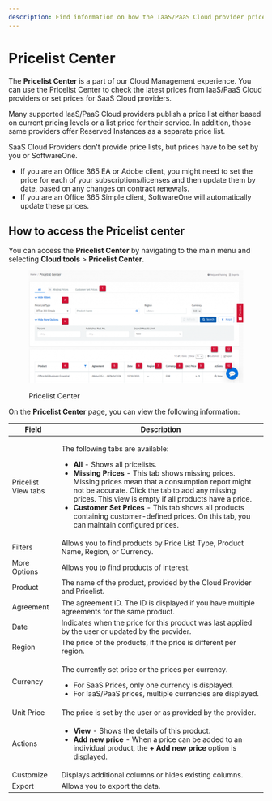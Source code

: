 ```yaml
---
description: Find information on how the IaaS/PaaS Cloud provider price lists work.
---
```


# Pricelist Center

The **Pricelist Center** is a part of our Cloud Management experience. You can use the Pricelist Center to check the latest prices from IaaS/PaaS Cloud providers or set prices for SaaS Cloud providers.&#x20;

Many supported IaaS/PaaS Cloud providers publish a price list either based on current pricing levels or a list price for their service. In addition, those same providers offer Reserved Instances as a separate price list.&#x20;

SaaS Cloud Providers don't provide price lists, but prices have to be set by you or SoftwareOne.&#x20;

* If you are an Office 365 EA or Adobe client, you might need to set the price for each of your subscriptions/licenses and then update them by date, based on any changes on contract renewals.&#x20;
* If you are an Office 365 Simple client, SoftwareOne will automatically update these prices.

## How to access the Pricelist center <a href="#navigating-to-the-pricelist-center" id="navigating-to-the-pricelist-center"></a>

You can access the **Pricelist Center** by navigating to the main menu and selecting **Cloud tools** > **Pricelist Center**.

<figure><img src="../../../.gitbook/assets/image (198).png" alt=""><figcaption><p>Pricelist Center</p></figcaption></figure>

On the **Pricelist Center** page, you can view the following information:&#x20;

| Field               | Description                                                                                                                                                                                                                                                                                                                                                                                                                                                                                                    |
| ------------------- | -------------------------------------------------------------------------------------------------------------------------------------------------------------------------------------------------------------------------------------------------------------------------------------------------------------------------------------------------------------------------------------------------------------------------------------------------------------------------------------------------------------- |
| Pricelist View tabs | <p>The following tabs are available:</p><ul><li><strong>All</strong> - Shows all pricelists.</li><li><strong>Missing Prices</strong> - This tab shows missing prices. Missing prices mean that a consumption report might not be accurate. Click the tab to add any missing prices. This view is empty if all products have a price.</li><li><strong>Customer Set Prices</strong> - This tab shows all products containing customer-defined prices. On this tab, you can maintain configured prices.</li></ul> |
| Filters             | Allows you to find products by Price List Type, Product Name, Region, or Currency.                                                                                                                                                                                                                                                                                                                                                                                                                             |
| More Options        | Allows you to find products of interest.                                                                                                                                                                                                                                                                                                                                                                                                                                                                       |
| Product             | The name of the product, provided by the Cloud Provider and Pricelist.                                                                                                                                                                                                                                                                                                                                                                                                                                         |
| Agreement           | The agreement ID. The ID is displayed if you have multiple agreements for the same product.                                                                                                                                                                                                                                                                                                                                                                                                                    |
| Date                | Indicates when the price for this product was last applied by the user or updated by the provider.                                                                                                                                                                                                                                                                                                                                                                                                             |
| Region              | The price of the products, if the price is different per region.                                                                                                                                                                                                                                                                                                                                                                                                                                               |
| Currency            | <p>The currently set price or the prices per currency. </p><ul><li>For SaaS Prices, only one currency is displayed.</li><li>For IaaS/PaaS prices, multiple currencies are displayed.</li></ul>                                                                                                                                                                                                                                                                                                                 |
| Unit Price          | The price is set by the user or as provided by the provider.                                                                                                                                                                                                                                                                                                                                                                                                                                                   |
| Actions             | <ul><li><strong>View</strong> - Shows the details of this product. </li><li><strong>Add new price</strong> - When a price can be added to an individual product, the <strong>+ Add new price</strong> option is displayed.</li></ul>                                                                                                                                                                                                                                                                           |
| Customize           | Displays additional columns or hides existing columns.                                                                                                                                                                                                                                                                                                                                                                                                                                                         |
| Export              | Allows you to export the data.                                                                                                                                                                                                                                                                                                                                                                                                                                                                                 |
